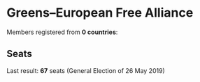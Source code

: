 # Greens–European Free Alliance

Members registered from **0 countries**:

> 

## Seats

Last result: **67** seats (General Election of 26 May 2019)

